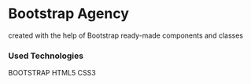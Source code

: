 <h1>Bootstrap Agency</h1>
<p>created with the help of Bootstrap ready-made components and classes</p>
<h3>Used Technologies</h3>
<p>BOOTSTRAP HTML5 CSS3</p>
<img src="/images/agency.gif" alt="">
<img src="/images/responsive.gif" alt="">

